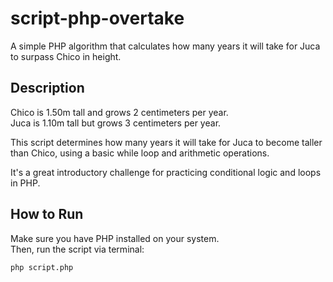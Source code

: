 # script-php-overtake

A simple PHP algorithm that calculates how many years it will take for Juca to surpass Chico in height.

## Description

Chico is 1.50m tall and grows 2 centimeters per year.  
Juca is 1.10m tall but grows 3 centimeters per year.  

This script determines how many years it will take for Juca to become taller than Chico, using a basic while loop and arithmetic operations.

It's a great introductory challenge for practicing conditional logic and loops in PHP.

## How to Run

Make sure you have PHP installed on your system.  
Then, run the script via terminal:

```bash
php script.php
